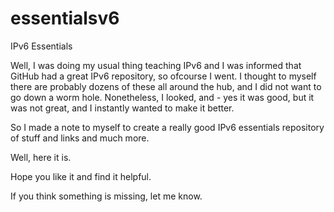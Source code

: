 # essentialsv6
IPv6 Essentials

Well, I was doing my usual thing teaching IPv6 and I was informed that GitHub had a great IPv6 repository, so ofcourse I went.
I thought to myself there are probably dozens of these all around the hub, and I did not want to go down a worm hole.
Nonetheless, I looked, and - yes it was good, but it was not great, and I instantly wanted to make it better.

So I made a note to myself to create a really good IPv6 essentials repository of stuff and links and much more.

Well, here it is.

Hope you like it and find it helpful.  

If you think something is missing, let me know.
